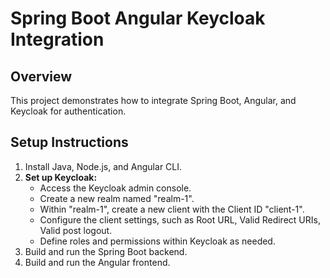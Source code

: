 # Spring Boot Angular Keycloak Integration

## Overview
This project demonstrates how to integrate Spring Boot, Angular, and Keycloak for authentication.

## Setup Instructions
1. Install Java, Node.js, and Angular CLI.
2. **Set up Keycloak:**
   - Access the Keycloak admin console.
   - Create a new realm named "realm-1".
   - Within "realm-1", create a new client with the Client ID "client-1".
   - Configure the client settings, such as Root URL, Valid Redirect URIs, Valid post logout.
   - Define roles and permissions within Keycloak as needed.
3. Build and run the Spring Boot backend.
4. Build and run the Angular frontend.